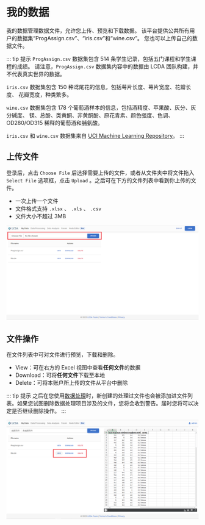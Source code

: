 # 我的数据

我的数据管理数据文件，允许您上传、预览和下载数据。 该平台提供公共所有用户的数据集“ProgAssign.csv”、“iris.csv”和“wine.csv”。 您也可以上传自己的数据文件。

::: tip 提示
`ProgAssign.csv` 数据集包含 514 条学生记录，包括五门课程和学生课程的成绩。
请注意，`ProgAssign.csv` 数据集内容中的数据由 LCDA 团队构建，并不代表真实世界的数据。

`iris.csv` 数据集包含 150 种鸢尾花的信息，包括萼片长度、萼片宽度、花瓣长度、
花瓣宽度，种类繁多。

`wine.csv` 数据集包含 178 个葡萄酒样本的信息，包括酒精度、苹果酸、灰分、灰分碱度、
镁、总酚、类黄酮、非黄酮酚、原花青素、颜色强度、色调、OD280/OD315
稀释的葡萄酒和脯氨酸。
 
`iris.csv` 和 `wine.csv` 数据集来自 [UCI Machine Learning Repository](https://archive.ics.uci.edu/ml/index.php)。
:::
## 上传文件

登录后，点击 `Choose File` 后选择需要上传的文件，或者从文件夹中将文件拖入 `Select File` 选项框，点击 `Upload`
。之后可在下方的文件列表中看到你上传的文件。

- 一次上传一个文件
- 文件格式支持 `.xlsx` 、 `.xls` 、 `.csv` 
- 文件大小不超过 3MB

![my_data_upload](/images/my-data/my_data_file.png)


## 文件操作

在文件列表中可对文件进行预览，下载和删除。

- View：可在右方的 Excel 视图中查看**任何文件**的数据
- Download：可将**任何文件**下载至本地
- Delete：可将本账户所上传的文件从平台中删除

::: tip 提示
之后在您使用[数据处理](./data-processing.md)时，新创建的处理过文件也会被添加进文件列表。如果您试图删除数据处理项目涉及的文件，您将会收到警告。届时您将可以决定是否继续删除操作。
:::

![my_data_action](/images/my-data/my_data_action.png)
